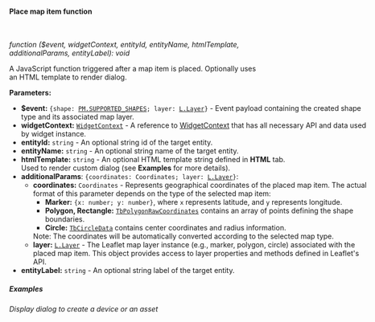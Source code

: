 #### Place map item function

<div class="divider"></div>
<br/>

*function ($event, widgetContext, entityId, entityName, htmlTemplate, additionalParams, entityLabel): void*

A JavaScript function triggered after a map item is placed. Optionally uses an HTML template to render dialog.

**Parameters:**

<ul style="width: 700px">
  <li><b>$event:</b> <code>{shape: <a href="https://github.com/geoman-io/leaflet-geoman/blob/6335a8c6cbebfcd06707d3c5da9d3d393cd2d942/leaflet-geoman.d.ts#L829" target="_blank">PM.SUPPORTED_SHAPES</a>; layer: <a href="https://leafletjs.com/reference.html#layer" target="_blank">L.Layer</a>}</code> - Event payload containing the created shape type and its associated map layer.
  </li>
  <li><b>widgetContext:</b> <code><a href="https://github.com/thingsboard/thingsboard/blob/5bb6403407aa4898084832d6698aa9ea6d484889/ui-ngx/src/app/modules/home/models/widget-component.models.ts#L107" target="_blank">WidgetContext</a></code> - A reference to <a href="https://github.com/thingsboard/thingsboard/blob/5bb6403407aa4898084832d6698aa9ea6d484889/ui-ngx/src/app/modules/home/models/widget-component.models.ts#L107" target="_blank">WidgetContext</a> that has all necessary API 
     and data used by widget instance.
  </li>
  <li><b>entityId:</b> <code>string</code> - An optional string id of the target entity.
  </li>
  <li><b>entityName:</b> <code>string</code> - An optional string name of the target entity.
  </li>
  <li><b>htmlTemplate:</b> <code>string</code> - An optional HTML template string defined in <b>HTML</b> tab.<br/> Used to render custom dialog (see <b>Examples</b> for more details).
  </li>
  <li><b>additionalParams</b>: <code>{coordinates: Coordinates; layer: <a href="https://leafletjs.com/reference.html#layer" target="_blank">L.Layer</a>}</code>:
    <ul>
      <li><b>coordinates:</b> <code>Coordinates</code> - Represents geographical coordinates of the placed map item. The actual format of this parameter depends on the type of the selected map item:
        <ul>
          <li><b>Marker:</b> <code>{x: number; y: number}</code>, where <code>x</code> represents latitude, and <code>y</code> represents longitude.</li>
          <li><b>Polygon, Rectangle:</b> <code><a href="https://github.com/thingsboard/thingsboard/blob/61254a68507c6def8c055b7b3ae70413c456a4ac/ui-ngx/src/app/shared/models/widget/maps/map.models.ts#L1099" target="_blank">TbPolygonRawCoordinates</a></code> contains an array of points defining the shape boundaries.</li>
          <li><b>Circle:</b> <code><a href="https://github.com/thingsboard/thingsboard/blob/61254a68507c6def8c055b7b3ae70413c456a4ac/ui-ngx/src/app/shared/models/widget/maps/map.models.ts#L1104" target="_blank">TbCircleData</a></code> contains center coordinates and radius information.</li>
        </ul>
        Note: The coordinates will be automatically converted according to the selected map type.
      </li>
      <li><b>layer:</b> <code><a href="https://leafletjs.com/reference.html#layer" target="_blank">L.Layer</a></code> - The Leaflet map layer instance (e.g., marker, polygon, circle) associated with the placed map item. This object provides access to layer properties and methods defined in Leaflet's API.
      </li>
    </ul>
  </li>
  <li><b>entityLabel:</b> <code>string</code> - An optional string label of the target entity.
  </li>
</ul>

<div class="divider"></div>

##### Examples

###### Display dialog to create a device or an asset

<br>

<div style="padding-left: 64px;"
     tb-help-popup="widget/action/place_map_item/create_dialog_js"
     tb-help-popup-placement="top"
     [tb-help-popup-style]="{maxHeight: '50vh', maxWidth: '50vw'}"
     trigger-style="font-size: 16px;"
     trigger-text="JavaScript function">
</div>

<br>

<div style="padding-left: 64px;"
     tb-help-popup="widget/action/place_map_item/create_dialog_html"
     tb-help-popup-placement="top"
     [tb-help-popup-style]="{maxHeight: '50vh', maxWidth: '50vw'}"
     trigger-style="font-size: 16px;"
     trigger-text="HTML code">
</div>
